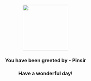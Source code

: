 <p align="center">
    <img src="https://raw.githubusercontent.com/PokeAPI/sprites/master/sprites/pokemon/127.png" width="150" height="150">
</p>
<h3 align="center">You have been greeted by - <b>Pinsir</b></h3>
<h3 align="center">Have a wonderful day!</h3>
